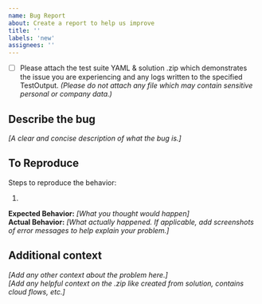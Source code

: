 ```yaml
---
name: Bug Report
about: Create a report to help us improve
title: ''
labels: 'new'
assignees: ''
---
```


- [ ] Please attach the test suite YAML & solution .zip which demonstrates the issue you are experiencing and any logs written to the specified TestOutput. *(Please do not attach any file which may contain sensitive personal or company data.)*

## Describe the bug

*[A clear and concise description of what the bug is.]*

## To Reproduce

Steps to reproduce the behavior:

1. 

**Expected Behavior:** *[What you thought would happen]*  
**Actual Behavior:** *[What actually happened. If applicable, add screenshots of error messages to help explain your problem.]*

## Additional context

*[Add any other context about the problem here.]*  
*[Add any helpful context on the .zip like created from solution, contains cloud flows, etc.]*